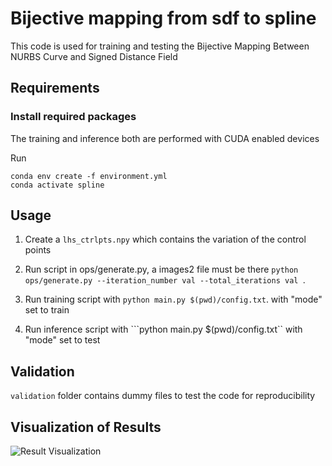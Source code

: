 <!-- The code is written with inspiration from Deep Learning in Production Book, adapted for PyTorch -->
# Bijective mapping from sdf to spline 

This code is used for training and  testing the Bijective Mapping Between NURBS Curve and Signed Distance Field


## Requirements

### Install required packages

The training and inference both are performed with CUDA enabled devices

Run

```
conda env create -f environment.yml
conda activate spline
```


## Usage

1. Create a ```lhs_ctrlpts.npy``` which contains the variation of the control points
2. Run  script in ops/generate.py, a images2 file must be there ```python ops/generate.py --iteration_number val --total_iterations val ```.


3. Run training script with ```python main.py $(pwd)/config.txt```. with "mode" set to train



4. Run inference script with ```python main.py $(pwd)/config.txt``  with "mode" set to test

## Validation 
```validation```  folder contains dummy files to test the code for reproducibility

## Visualization of Results
![Result Visualization](test_results_visualization.gif)
